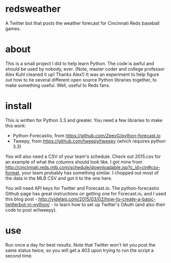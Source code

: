 # redsweather
A Twitter bot that posts the weather forecast for Cincinnati Reds baseball games.

# about
This is a small project I did to help learn Python. The code is awful and should be used by nobody, ever. (Note, master coder and college professor Alex Kuhl cleaned it up! Thanks Alex!) It was an experiment to help figure out how to tie several different open source Python libraries together, to make something useful. Well, useful to Reds fans.

# install
This is written for Python 3.3 and greater. You need a few libraries to make this work:
- Python-Forecastio, from https://github.com/ZeevG/python-forecast.io
- Tweepy, from https://github.com/tweepy/tweepy (which requires python 3.3)

You will also need a CSV of your team's schedule. Check out 2015.csv for an example of what the columns should look like. I got mine from http://cincinnati.reds.mlb.com/schedule/downloadable.jsp?c_id=cin#csv-format, your team probably has something similar. I chopped out most of the data in the MLB CSV and got it to the one here.

You will need API keys for Twitter and Forecast.io. The python-forecastio Github page has great instructions on getting one for Forecast.io, and I used this blog post - http://videlais.com/2015/03/02/how-to-create-a-basic-twitterbot-in-python/ - to learn how to set up Twitter's OAuth (and also their code to post w/tweepy).

# use
Run once a day for best results. Note that Twitter won't let you post the same status twice, so you will get a 403 upon trying to run the script a second time.
